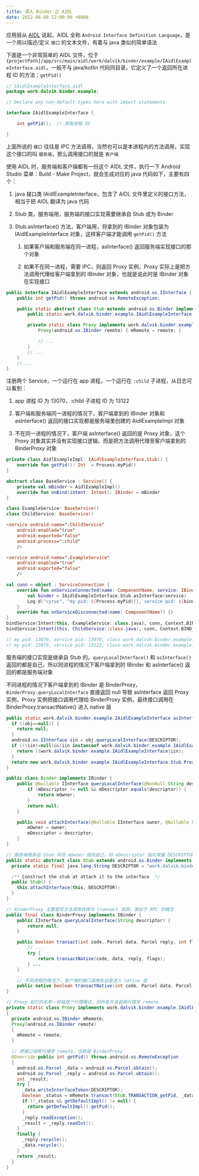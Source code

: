 ```yaml
---
title: 深入 Binder 之 AIDL
date: 2022-06-08 12:00:00 +0800
---
```


应用层从 [AIDL](https://developer.android.com/guide/components/aidl) 说起，AIDL 全称 `Android Interface Definition Language`，是一个用以描述/定义 `接口` 的文本文件，有着与 java 类似的简单语法

下面是一个非常简单的 AIDL 文件，位于 `{projectPath}/app/src/main/aidl/work/dalvik/binder/example/IAidlExampleInterface.aidl`，一般不与 java/kotlin 代码同目录，它定义了一个返回所在进程 ID 的方法：`getPid()`

```java
// IAidlExampleInterface.aidl
package work.dalvik.binder.example;

// Declare any non-default types here with import statements

interface IAidlExampleInterface {

    int getPid();  // 获取进程 ID

}
```

上面所说的 `接口` 往往是 IPC 方法调用，当然也可以是本进程内的方法调用，实现这个接口的叫 `服务端`，那么调用接口的就是 `客户端`

使用 AIDL 时，服务端和客户端都有一份这个 AIDL 文件，执行一下 Android Studio 菜单：Build - Make Project，就会生成对应的 java 代码如下，主要有四个：

1. java 接口类 IAidlExampleInterface，包含了 AIDL 文件里定义的接口方法，相当于把 AIDL 翻译为 java 代码

2. Stub 类，服务端用，服务端的接口实现需要继承自 Stub 成为 Binder

3. Stub.asInterface() 方法，客户端用，将拿到的 IBinder 对象包装为 IAidlExampleInterface 对象，这样客户端才能调用 `getPid()` 方法

    1. 如果客户端和服务端在同一进程，asInterface() 返回服务端实现接口的那个对象

    2. 如果不在同一进程，需要 IPC，则返回 Proxy 实例，Proxy 实际上是把方法调用代理给客户端拿到的 IBinder 对象，也就是说此时是 IBinder 对象在实现接口

```java
public interface IAidlExampleInterface extends android.os.IInterface {
    public int getPid() throws android.os.RemoteException;

    public static abstract class Stub extends android.os.Binder implements work.dalvik.binder.example.IAidlExampleInterface {
        public static work.dalvik.binder.example.IAidlExampleInterface asInterface(android.os.IBinder obj) { ... }

        private static class Proxy implements work.dalvik.binder.example.IAidlExampleInterface {
            Proxy(android.os.IBinder remote) { mRemote = remote; }

            // ...
        }
        // ...
    }
    // ...
}
```

注册两个 Service，一个运行在 app 进程，一个运行在 `:child` 子进程，从日志可以看到：

1. app 进程 ID 为 13070，:child 子进程 ID 为 13122

2. 客户端和服务端同一进程的情况下，客户端拿到的 IBinder 对象和 asInterface() 返回的接口实现都是服务端里创建的 AidlExampleImpl 对象

3. 不在同一进程的情况下，客户端 asInterface() 返回的是 Proxy 对象，这个 Proxy 对象其实并没有实现接口逻辑，而是把方法调用代理至客户端拿到的 BinderProxy 对象

```kotlin
private class AidlExampleImpl: IAidlExampleInterface.Stub() {
    override fun getPid(): Int  = Process.myPid()
}

abstract class BaseService : Service() {
    private val mBinder = AidlExampleImpl()
    override fun onBind(intent: Intent): IBinder = mBinder
}

class ExampleService: BaseService()
class ChildService: BaseService()

<service android:name=".ChildService"
    android:enabled="true"
    android:exported="false"
    android:process=":child"
    />

<service android:name=".ExampleService"
    android:enabled="true"
    android:exported="false"
    />

val conn = object : ServiceConnection {
    override fun onServiceConnected(name: ComponentName, service: IBinder) {
        val binder = IAidlExampleInterface.Stub.asInterface(service)
        Log.d("cyrus", "my pid: ${Process.myPid()}, service pid: ${binder.pid}, ${binder.javaClass}, ${service.javaClass}")
    }
    override fun onServiceDisconnected(name: ComponentName?) {}
}
bindService(Intent(this, ExampleService::class.java), conn, Context.BIND_AUTO_CREATE)
bindService(Intent(this, ChildService::class.java), conn, Context.BIND_AUTO_CREATE)

// my pid: 13070, service pid: 13070, class work.dalvik.binder.example.AidlExampleImpl, class work.dalvik.binder.example.AidlExampleImpl
// my pid: 13070, service pid: 13122, class work.dalvik.binder.example.IAidlExampleInterface$Stub$Proxy, class android.os.BinderProxy
```

服务端的接口实现是继承自 Stub 的，`queryLocalInterface()` 和 `asInterface()` 返回的都是自己，所以同进程的情况下客户端拿到的 IBinder 和 asInterface() 返回的都是服务端对象

不同进程的情况下客户端拿到的 IBinder 是 BinderProxy，`BinderProxy.queryLocalInterface` 直接返回 null 导致 asInterface 返回 Proxy 实例，Proxy 实例把接口调用代理给 BinderProxy 实例，最终接口调用在 BinderProxy.transactNative() 进入 native 层

```java
public static work.dalvik.binder.example.IAidlExampleInterface asInterface(android.os.IBinder obj) {
  if ((obj==null)) {
    return null;
  }
  android.os.IInterface iin = obj.queryLocalInterface(DESCRIPTOR);
  if (((iin!=null)&&(iin instanceof work.dalvik.binder.example.IAidlExampleInterface))) {  // 同进程
    return ((work.dalvik.binder.example.IAidlExampleInterface)iin);
  }
  return new work.dalvik.binder.example.IAidlExampleInterface.Stub.Proxy(obj);             // 不同进程
}

public class Binder implements IBinder {
    public @Nullable IInterface queryLocalInterface(@NonNull String descriptor) {
        if (mDescriptor != null && mDescriptor.equals(descriptor)) {
            return mOwner;
        }
        return null;
    }

    public void attachInterface(@Nullable IInterface owner, @Nullable String descriptor) {
        mOwner = owner;
        mDescriptor = descriptor;
    }            
}

// 服务端继承自 Stub 并将 mOwner 指向自己，将 mDescriptor 指向常量 DESCRIPTOR（接口的全限定名称）
public static abstract class Stub extends android.os.Binder implements work.dalvik.binder.example.IAidlExampleInterface {
  private static final java.lang.String DESCRIPTOR = "work.dalvik.binder.example.IAidlExampleInterface";

  /** Construct the stub at attach it to the interface. */
  public Stub() {
    this.attachInterface(this, DESCRIPTOR);
  }
}

// BinderProxy 主要是将方法调用转换为 transact 调用，类似于 RPC 的概念
public final class BinderProxy implements IBinder {
    public IInterface queryLocalInterface(String descriptor) {
        return null;
    }

    public boolean transact(int code, Parcel data, Parcel reply, int flags) throws RemoteException {
        // ...
        try {
            return transactNative(code, data, reply, flags);
        } ...
    }

    // 不同进程的情况下，客户端的接口调用在这里进入 native 层
    public native boolean transactNative(int code, Parcel data, Parcel reply, int flags) throws RemoteException;     
}

// Proxy 如它的名称一样就是个代理模式，将所有方法调用代理至 remote
private static class Proxy implements work.dalvik.binder.example.IAidlExampleInterface
{
  private android.os.IBinder mRemote;
  Proxy(android.os.IBinder remote)
  {
    mRemote = remote;
  }

  // 把接口调用代理至 remote，也即是 BinderProxy
  @Override public int getPid() throws android.os.RemoteException
  {
    android.os.Parcel _data = android.os.Parcel.obtain();
    android.os.Parcel _reply = android.os.Parcel.obtain();
    int _result;
    try {
      _data.writeInterfaceToken(DESCRIPTOR);
      boolean _status = mRemote.transact(Stub.TRANSACTION_getPid, _data, _reply, 0);
      if (!_status && getDefaultImpl() != null) {
        return getDefaultImpl().getPid();
      }
      _reply.readException();
      _result = _reply.readInt();
    }
    finally {
      _reply.recycle();
      _data.recycle();
    }
    return _result;
  }
}
```